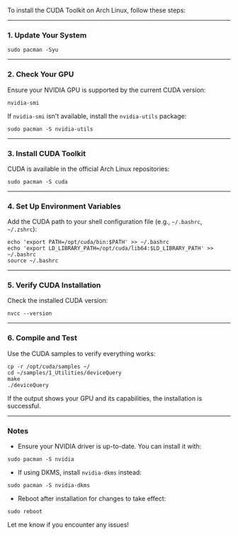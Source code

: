 To install the CUDA Toolkit on Arch Linux\, follow these steps\:
***
### 1\. **Update Your System**
```warp-runnable-command
sudo pacman -Syu
```
***
### 2\. **Check Your GPU**
Ensure your NVIDIA GPU is supported by the current CUDA version\:
```warp-runnable-command
nvidia-smi
```
If `nvidia-smi` isn\'t available\, install the `nvidia-utils` package\:
```warp-runnable-command
sudo pacman -S nvidia-utils
```
***
### 3\. **Install CUDA Toolkit**
CUDA is available in the official Arch Linux repositories\:
```warp-runnable-command
sudo pacman -S cuda
```
***
### 4\. **Set Up Environment Variables**
Add the CUDA path to your shell configuration file \(e\.g\.\, `~/.bashrc`\, `~/.zshrc`\)\:
```warp-runnable-command
echo 'export PATH=/opt/cuda/bin:$PATH' >> ~/.bashrc
echo 'export LD_LIBRARY_PATH=/opt/cuda/lib64:$LD_LIBRARY_PATH' >> ~/.bashrc
source ~/.bashrc
```
***
### 5\. **Verify CUDA Installation**
Check the installed CUDA version\:
```warp-runnable-command
nvcc --version
```
***
### 6\. **Compile and Test**
Use the CUDA samples to verify everything works\:
```warp-runnable-command
cp -r /opt/cuda/samples ~/
cd ~/samples/1_Utilities/deviceQuery
make
./deviceQuery
```
If the output shows your GPU and its capabilities\, the installation is successful\.
***
### Notes
* Ensure your NVIDIA driver is up\-to\-date\. You can install it with\:
```warp-runnable-command
sudo pacman -S nvidia
```
* If using DKMS\, install `nvidia-dkms` instead\:
```warp-runnable-command
sudo pacman -S nvidia-dkms
```
* Reboot after installation for changes to take effect\:
```warp-runnable-command
sudo reboot
```
Let me know if you encounter any issues\!